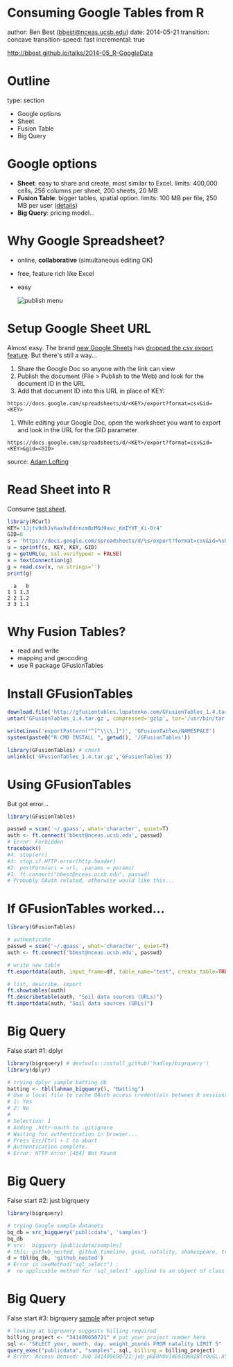 Consuming Google Tables from R
========================================================
author: Ben Best (bbest@nceas.ucsb.edu)
date: 2014-05-21
transition: concave
transition-speed: fast
incremental: true

http://bbest.github.io/talks/2014-05_R-GoogleData

Outline
====
type: section
- Google options
- Sheet
- Fusion Table
- Big Query

Google options
====
- **Sheet**: easy to share and create, most similar to Excel. limits: 400,000 cells, 256 columns per sheet, 200 sheets, 20 MB
- **Fusion Table**: bigger tables, spatial option. limits: 100 MB per file, 250 MB per user ([details](http://stackoverflow.com/questions/11952166/what-are-the-technical-limitations-when-using-fusion-tables))
- **Big Query**: pricing model...

Why Google Spreadsheet?
====
- online, **collaborative** (simultaneous editing OK)
- free, feature rich like Excel
- easy

  ![publish menu](fig/publish-to-web.png)

Setup Google Sheet URL
====
Almost easy. The brand [new Google Sheets](https://support.google.com/docs/answer/3541068?hl=en) has [dropped the csv export feature](https://support.google.com/docs/answer/3543688?hl=en&ref_topic=20322). But there's still a way...

1. Share the Google Doc so anyone with the link can view
1. Publish the document (File > Publish to the Web) and look for the document ID in the URL
1. Add that document ID into this URL in place of KEY:
```
https://docs.google.com/spreadsheets/d/<KEY>/export?format=csv&id=<KEY>
```
1. While editing your Google Doc, open the worksheet you want to export and look in the URL for the GID parameter
```
https://docs.google.com/spreadsheets/d/<KEY>/export?format=csv&id=<KEY>&gid=<GID>
```

source: [Adam Lofting](http://adamlofting.com/1098/new-google-sheets-publishing-a-single-worksheet-to-the-web-as-csv/)

Read Sheet into R
====
Consume [test sheet](https://docs.google.com/a/nceas.ucsb.edu/spreadsheets/d/1Jjtv9dhJvhaxhvEdnnzmBzM6d9avc_KmIYVF_Xi-Or4/edit#gid=0).


```r
library(RCurl)
KEY='1Jjtv9dhJvhaxhvEdnnzmBzM6d9avc_KmIYVF_Xi-Or4'
GID=0
s = 'https://docs.google.com/spreadsheets/d/%s/export?format=csv&id=%s&gid=%d'
u = sprintf(s, KEY, KEY, GID)  
g = getURL(u, ssl.verifypeer = FALSE)
x = textConnection(g)
g = read.csv(x, na.strings='')
print(g)
```

```
  a   b
1 1 1.3
2 2 1.2
3 3 1.1
```


Why Fusion Tables?
====
- read and write
- mapping and geocoding
- use R package GFusionTables

Install GFusionTables
====

```r
download.file('http://gfusiontables.lopatenko.com/GFusionTables_1.4.tar.gz', 'GFusionTables_1.4.tar.gz')
untar('GFusionTables_1.4.tar.gz', compressed='gzip', tar='/usr/bin/tar')

writeLines('exportPattern("^[^\\\\.]")', 'GFusionTables/NAMESPACE')
system(paste0("R CMD INSTALL ", getwd(), '/GFusionTables'))

library(GFusionTables) # check
unlink(c('GFusionTables_1.4.tar.gz','GFusionTables'))
```


Using GFusionTables
====
But got error...

```r
library(GFusionTables)

passwd = scan('~/.gpass', what='character', quiet=T)
auth <- ft.connect('bbest@nceas.ucsb.edu', passwd)
# Error: Forbidden
traceback()
#4: stop(err)
#3: stop.if.HTTP.error(http.header)
#2: postForm(uri = url, .params = params)
#1: ft.connect("bbest@nceas.ucsb.edu", passwd)
# Probably OAuth related, otherwise would like this...
```


If GFusionTables worked...
====

```r
library(GFusionTables)

# authenticate
passwd = scan('~/.gpass', what='character', quiet=T)
auth <- ft.connect('bbest@nceas.ucsb.edu', passwd)

# write new table
ft.exportdata(auth, input_frame=df, table_name="test", create_table=TRUE)

# list, describe, import
ft.showtables(auth)
ft.describetable(auth, "Soil data sources (URLs)")
ft.importdata(auth, "Soil data sources (URLs)")
```



Big Query
====

False start #1: dplyr

```r
library(bigrquery) # devtools::install_github('hadley/bigrquery')
library(dplyr)

# trying dplyr sample batting db
batting <- tbl(lahman_bigquery(), "Batting")
# Use a local file to cache OAuth access credentials between R sessions?
# 1: Yes
# 2: No
# 
# Selection: 1
# Adding .httr-oauth to .gitignore
# Waiting for authentication in browser...
# Press Esc/Ctrl + C to abort
# Authentication complete.
# Error: HTTP error [404] Not Found
```


Big Query
====

False start #2: just bigrquery

```r
library(bigrquery)

# trying Google sample datasets
bq_db = src_bigquery('publicdata', 'samples')
bq_db
# src:  bigquery [publicdata/samples]
# tbls: github_nested, github_timeline, gsod, natality, shakespeare, trigrams, wikipedia
d = tbl(bq_db, 'github_nested')
# Error in UseMethod("sql_select") : 
#  no applicable method for 'sql_select' applied to an object of class "bigquery"
```


Big Query
====

False start #3: bigrquery [sample](https://github.com/hadley/bigrquery#sample-data-and-a-billing-project) after project setup

```r
# looking at bigrquery suggests billing required
billing_project <- "341409650721" # put your project number here
sql <- "SELECT year, month, day, weight_pounds FROM natality LIMIT 5"
query_exec("publicdata", "samples", sql, billing = billing_project)
# Error: Access Denied: Job 341409650721:job_pkE0hOVl4E61QKHIBlrOvGL-AY0: RUN_QUERY_JOB
```

